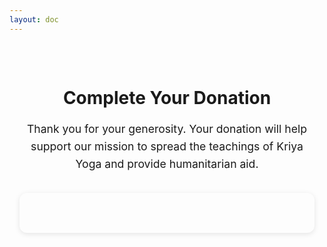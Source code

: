 ```yaml
---
layout: doc
---
```


<script setup>
import PaymentForm from '../components/PaymentForm.vue'
import DonationGuard from '../components/DonationGuard.vue'
</script>

<div class="payment-page">
  <div class="payment-header">
    <h1>Complete Your Donation</h1>
    <p class="subtitle">
      Thank you for your generosity. Your donation will help support our mission to spread the teachings of Kriya Yoga and provide humanitarian aid.
    </p>
  </div>

  <div class="payment-content">
    <PaymentForm />
  </div>
</div>

<style>
.payment-page {
  max-width: 800px;
  margin: 0 auto;
  padding: 2rem 1rem;
}

.payment-header {
  text-align: center;
  margin-bottom: 2rem;
}

.subtitle {
  color: var(--vp-c-text-2);
  font-size: 1.1rem;
  line-height: 1.6;
  margin-top: 1rem;
}

.payment-content {
  background: var(--vp-c-bg-soft);
  border-radius: 12px;
  padding: 2rem;
  box-shadow: 0 2px 8px rgba(0, 0, 0, 0.1);
}

/* Control SVG sizes */
.payment-content svg {
  width: 60px;
  height: auto;
  max-height: 40px;
}

/* Ensure payment icons maintain aspect ratio */
.payment-content img[src*="visa"],
.payment-content img[src*="mastercard"],
.payment-content img[src*="amex"],
.payment-content img[src*="paypal"] {
  width: 60px;
  height: auto;
  max-height: 40px;
  object-fit: contain;
}

/* Fix PayPal info box */
:deep(.paypal-info) {
  background-color: var(--vp-c-brand-soft);
  padding: 1rem;
  border-radius: 8px;
  margin-bottom: 1.5rem;
  color: var(--vp-c-text-1);
}

/* Fix payment methods section */
:deep(.payment-methods) {
  background-color: var(--vp-c-brand-soft);
  padding: 1.5rem;
  border-radius: 8px;
  margin: 1.5rem 0;
  display: flex;
  justify-content: center;
  gap: 2rem;
  align-items: center;
}

/* Fix monthly donation info box */
:deep(.monthly-info) {
  background-color: var(--vp-c-brand-soft);
  padding: 1rem;
  border-radius: 8px;
  margin: 1.5rem 0;
  color: var(--vp-c-text-1);
}

:deep(.monthly-info h3) {
  color: var(--vp-c-text-1);
  margin-bottom: 0.5rem;
}

:deep(.monthly-info ul) {
  color: var(--vp-c-text-1);
  list-style-type: disc;
  padding-left: 1.5rem;
}

:deep(.monthly-info li) {
  color: var(--vp-c-text-1);
  margin-bottom: 0.25rem;
}

:deep(.security-notice) {
  color: var(--vp-c-text-2);
  font-size: 0.9rem;
  text-align: center;
  margin-top: 1rem;
}

@media (max-width: 640px) {
  .payment-page {
    padding: 1rem;
  }

  .payment-content {
    padding: 1rem;
  }
  
  /* Slightly smaller SVGs on mobile */
  .payment-content svg,
  .payment-content img[src*="visa"],
  .payment-content img[src*="mastercard"],
  .payment-content img[src*="amex"],
  .payment-content img[src*="paypal"] {
    width: 50px;
    max-height: 35px;
  }

  :deep(.payment-methods) {
    padding: 1rem;
    gap: 1rem;
  }
}
</style>
